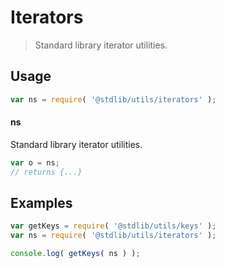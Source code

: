 <!--

@license Apache-2.0

Copyright (c) 2018 The Stdlib Authors.

Licensed under the Apache License, Version 2.0 (the "License");
you may not use this file except in compliance with the License.
You may obtain a copy of the License at

   http://www.apache.org/licenses/LICENSE-2.0

Unless required by applicable law or agreed to in writing, software
distributed under the License is distributed on an "AS IS" BASIS,
WITHOUT WARRANTIES OR CONDITIONS OF ANY KIND, either express or implied.
See the License for the specific language governing permissions and
limitations under the License.

-->

# Iterators

> Standard library iterator utilities.

<section class="usage">

## Usage

```javascript
var ns = require( '@stdlib/utils/iterators' );
```

#### ns

Standard library iterator utilities.

```javascript
var o = ns;
// returns {...}
```

<!-- <toc pattern="*"> -->

<!-- </toc> -->

</section>

<!-- /.usage -->

<section class="examples">

## Examples

<!-- TODO: better examples -->

<!-- eslint no-undef: "error" -->

```javascript
var getKeys = require( '@stdlib/utils/keys' );
var ns = require( '@stdlib/utils/iterators' );

console.log( getKeys( ns ) );
```

</section>

<!-- /.examples -->

<section class="links">

</section>

<!-- /.links -->
